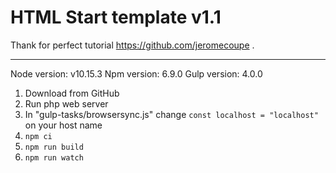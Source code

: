 # HTML Start template v1.1

Thank for perfect tutorial https://github.com/jeromecoupe .

----------------------

Node version: v10.15.3
Npm version: 6.9.0
Gulp version: 4.0.0

1. Download from GitHub
2. Run php web server
3. In "gulp-tasks/browsersync.js" change ``const localhost = "localhost"`` on your host name
4. ``npm ci``
5. ``npm run build``
6. ``npm run watch``
